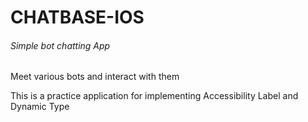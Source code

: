 # CHATBASE-IOS

###### Simple bot chatting App

Meet various bots and interact with them

This is a practice application for implementing Accessibility Label and Dynamic Type
